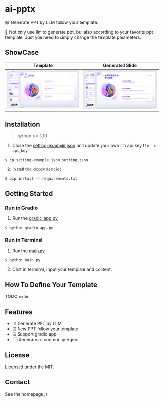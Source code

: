 # ai-pptx 

😆 Generate PPT by LLM follow your template.

📢 Not only use llm to generate ppt, but also according to your favorite ppt template. Just you need to simply change the template parameters.

## ShowCase
| Template                                 | Generated Slide                               |
|------------------------------------------|-------------------------------------------|
| <img src="./docs/imgs/template_ppt.png"> | <img src="./docs/imgs/generated_ppt.png"> |

## Installation

> python >= 3.10

1. Clone the [setting-example.json](./setting-example.json) and update your own llm api key `llm -> api_key`

```
$ cp setting-example.json setting.json
```

2. Install the dependencies

```
$ pip install -r requirements.txt
```

## Getting Started

### Run in Gradio

1. Run the [gradio_app.py](./gradio_app.py)

```
$ python gradio_app.py
```

### Run in Terminal

1. Run the [main.py](./main.py)

```
$ python main.py
```

2. Chat in terminal, input your template and content.

## How To Define Your Template

TODO write

## Features

- &#9745; Generate PPT by LLM
- &#9745; New PPT follow your template
- &#9745; Support gradio app
- &#9744; Generate all content by Agent

## License

Licensed under the [MIT](./LICENSE).

## Contact

See the homepage ;)